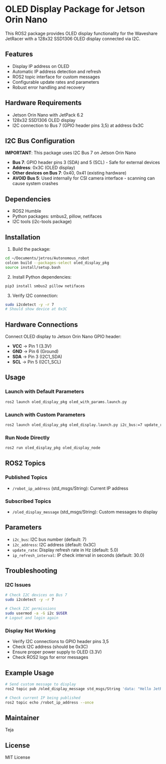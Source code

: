 # OLED Display Package for Jetson Orin Nano

This ROS2 package provides OLED display functionality for the Waveshare JetRacer with a 128x32 SSD1306 OLED display connected via I2C.

## Features

- Display IP address on OLED
- Automatic IP address detection and refresh
- ROS2 topic interface for custom messages
- Configurable update rates and parameters
- Robust error handling and recovery

## Hardware Requirements

- Jetson Orin Nano with JetPack 6.2
- 128x32 SSD1306 OLED display
- I2C connection to Bus 7 (GPIO header pins 3,5) at address 0x3C

## I2C Bus Configuration

**IMPORTANT**: This package uses I2C Bus 7 on Jetson Orin Nano
- **Bus 7**: GPIO header pins 3 (SDA) and 5 (SCL) - Safe for external devices
- **Address**: 0x3C (OLED display)
- **Other devices on Bus 7**: 0x40, 0x41 (existing hardware)
- **AVOID Bus 5**: Used internally for CSI camera interface - scanning can cause system crashes

## Dependencies

- ROS2 Humble
- Python packages: smbus2, pillow, netifaces
- I2C tools (i2c-tools package)

## Installation

1. Build the package:
```bash
cd ~/Documents/jetros/Autonomous_robot
colcon build --packages-select oled_display_pkg
source install/setup.bash
```

2. Install Python dependencies:
```bash
pip3 install smbus2 pillow netifaces
```

3. Verify I2C connection:
```bash
sudo i2cdetect -y -r 7
# Should show device at 0x3C
```

## Hardware Connections

Connect OLED display to Jetson Orin Nano GPIO header:
- **VCC** → Pin 1 (3.3V)
- **GND** → Pin 6 (Ground)
- **SDA** → Pin 3 (I2C1_SDA)
- **SCL** → Pin 5 (I2C1_SCL)

## Usage

### Launch with Default Parameters
```bash
ros2 launch oled_display_pkg oled_with_params.launch.py
```

### Launch with Custom Parameters
```bash
ros2 launch oled_display_pkg oled_display.launch.py i2c_bus:=7 update_rate:=5.0
```

### Run Node Directly
```bash
ros2 run oled_display_pkg oled_display_node
```

## ROS2 Topics

### Published Topics
- `/robot_ip_address` (std_msgs/String): Current IP address

### Subscribed Topics
- `/oled_display_message` (std_msgs/String): Custom messages to display

## Parameters

- `i2c_bus`: I2C bus number (default: 7)
- `i2c_address`: I2C address (default: 0x3C)
- `update_rate`: Display refresh rate in Hz (default: 5.0)
- `ip_refresh_interval`: IP check interval in seconds (default: 30.0)

## Troubleshooting

### I2C Issues
```bash
# Check I2C devices on Bus 7
sudo i2cdetect -y -r 7

# Check I2C permissions
sudo usermod -a -G i2c $USER
# Logout and login again
```

### Display Not Working
- Verify I2C connections to GPIO header pins 3,5
- Check I2C address (should be 0x3C)
- Ensure proper power supply to OLED (3.3V)
- Check ROS2 logs for error messages

## Example Usage
```bash
# Send custom message to display
ros2 topic pub /oled_display_message std_msgs/String 'data: "Hello JetRacer!"' --once

# Check current IP being published
ros2 topic echo /robot_ip_address --once
```

## Maintainer

Teja

## License

MIT License
